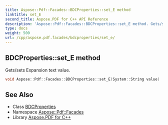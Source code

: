 ```yaml
---
title: Aspose::Pdf::Facades::BDCProperties::set_E method
linktitle: set_E
second_title: Aspose.PDF for C++ API Reference
description: 'Aspose::Pdf::Facades::BDCProperties::set_E method. Gets/sets Expansion text value in C++.'
type: docs
weight: 500
url: /cpp/aspose.pdf.facades/bdcproperties/set_e/
---
```

## BDCProperties::set_E method


Gets/sets Expansion text value.

```cpp
void Aspose::Pdf::Facades::BDCProperties::set_E(System::String value)
```

## See Also

* Class [BDCProperties](../)
* Namespace [Aspose::Pdf::Facades](../../)
* Library [Aspose.PDF for C++](../../../)
